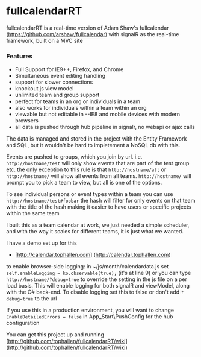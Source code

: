 fullcalendarRT
==============

fullcalendarRT is a real-time version of Adam Shaw's fullcalendar (https://github.com/arshaw/fullcalendar)
with signalR as the real-time framework, built on a MVC site

### Features

- Full Support for IE9++, Firefox, and Chrome
- Simultaneous event editing handling
- support for slower connections
- knockout.js view model
- unlimited team and group support
- perfect for teams in an org or individuals in a team
- also works for individuals within a team within an org
- viewable but not editable in --IE8 and mobile devices with modern browsers
- all data is pushed through hub pipeline in signalr, no webapi or ajax calls

The data is managed and stored in the project with the Entity Framework
and SQL, but it wouldn't be hard to impletement a NoSQL db with this.

Events are pushed to groups, which you join by url.
i.e. `http://hostname/test` will only show events that are part of the test group etc.
the only exception to this rule is that `http://hostname/all` or `http://hostname/` will
show all events from all teams. `http://hostname/` will prompt you to pick a team to view, 
but all is one of the options.

To see individual persons or event types within a team you can use `http://hostname/test#foobar`
the hash will filter for only events on that team with the title of the hash making it easier to have
users or specific projects within the same team
	
I built this as a team calendar at work, we just needed a simple scheduler, and with the way it scales
for different teams, it is just what we wanted.

I have a demo set up for this
- [http://calendar.tophallen.com] (http://calendar.tophallen.com)

to enable browser-side logging:
in ~/js/month/calendardata.js set `self.enableLogging = ko.observable(true);` (it's at line 9) or you can
type `http://hostname/?debug=true` to override the setting in the js file on a per load basis. 
This will enable logging for both signalR and viewModel, along with the C# back-end.
To disable logging set this to false or don't add `?debug=true` to the url

If you use this in a production environment, you will want to change `EnableDetailedErrors = false` 
in App_Start\PushConfig for the hub configuration

You can get this project up and running [http://github.com/tophallen/fullcalendarRT/wiki] (http://github.com/tophallen/fullcalendarRT/wiki)

